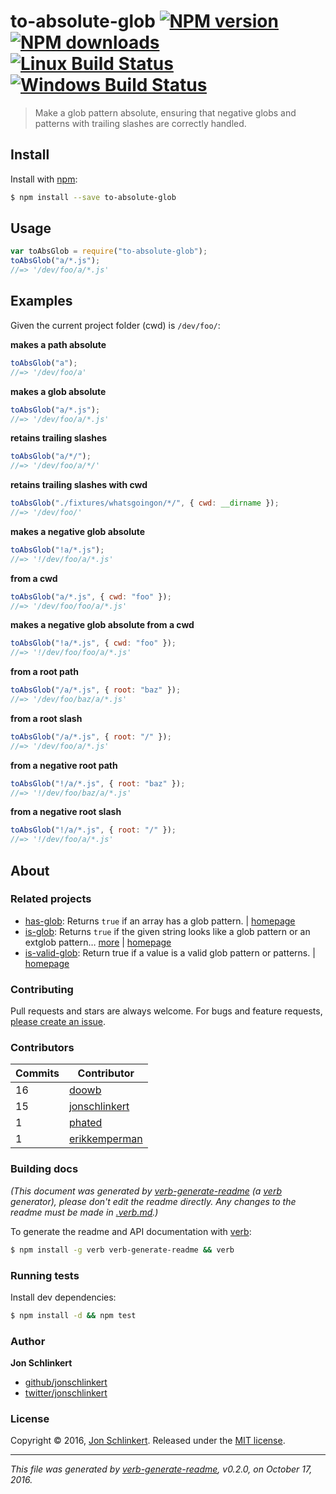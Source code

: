 # to-absolute-glob [![NPM version](https://img.shields.io/npm/v/to-absolute-glob.svg?style=flat)](https://www.npmjs.com/package/to-absolute-glob) [![NPM downloads](https://img.shields.io/npm/dm/to-absolute-glob.svg?style=flat)](https://npmjs.org/package/to-absolute-glob) [![Linux Build Status](https://img.shields.io/travis/jonschlinkert/to-absolute-glob.svg?style=flat&label=Travis)](https://travis-ci.org/jonschlinkert/to-absolute-glob) [![Windows Build Status](https://img.shields.io/appveyor/ci/jonschlinkert/to-absolute-glob.svg?style=flat&label=AppVeyor)](https://ci.appveyor.com/project/jonschlinkert/to-absolute-glob)

> Make a glob pattern absolute, ensuring that negative globs and patterns with
> trailing slashes are correctly handled.

## Install

Install with [npm](https://www.npmjs.com/):

```sh
$ npm install --save to-absolute-glob
```

## Usage

```js
var toAbsGlob = require("to-absolute-glob");
toAbsGlob("a/*.js");
//=> '/dev/foo/a/*.js'
```

## Examples

Given the current project folder (cwd) is `/dev/foo/`:

**makes a path absolute**

```js
toAbsGlob("a");
//=> '/dev/foo/a'
```

**makes a glob absolute**

```js
toAbsGlob("a/*.js");
//=> '/dev/foo/a/*.js'
```

**retains trailing slashes**

```js
toAbsGlob("a/*/");
//=> '/dev/foo/a/*/'
```

**retains trailing slashes with cwd**

```js
toAbsGlob("./fixtures/whatsgoingon/*/", { cwd: __dirname });
//=> '/dev/foo/'
```

**makes a negative glob absolute**

```js
toAbsGlob("!a/*.js");
//=> '!/dev/foo/a/*.js'
```

**from a cwd**

```js
toAbsGlob("a/*.js", { cwd: "foo" });
//=> '/dev/foo/foo/a/*.js'
```

**makes a negative glob absolute from a cwd**

```js
toAbsGlob("!a/*.js", { cwd: "foo" });
//=> '!/dev/foo/foo/a/*.js'
```

**from a root path**

```js
toAbsGlob("/a/*.js", { root: "baz" });
//=> '/dev/foo/baz/a/*.js'
```

**from a root slash**

```js
toAbsGlob("/a/*.js", { root: "/" });
//=> '/dev/foo/a/*.js'
```

**from a negative root path**

```js
toAbsGlob("!/a/*.js", { root: "baz" });
//=> '!/dev/foo/baz/a/*.js'
```

**from a negative root slash**

```js
toAbsGlob("!/a/*.js", { root: "/" });
//=> '!/dev/foo/a/*.js'
```

## About

### Related projects

- [has-glob](https://www.npmjs.com/package/has-glob): Returns `true` if an array
  has a glob pattern. |
  [homepage](https://github.com/jonschlinkert/has-glob "Returns `true` if an array has a glob pattern.")
- [is-glob](https://www.npmjs.com/package/is-glob): Returns `true` if the given
  string looks like a glob pattern or an extglob pattern…
  [more](https://github.com/jonschlinkert/is-glob) |
  [homepage](https://github.com/jonschlinkert/is-glob "Returns `true` if the given string looks like a glob pattern or an extglob pattern. This makes it easy to create code that only uses external modules like node-glob when necessary, resulting in much faster code execution and initialization time, and a bet")
- [is-valid-glob](https://www.npmjs.com/package/is-valid-glob): Return true if a
  value is a valid glob pattern or patterns. |
  [homepage](https://github.com/jonschlinkert/is-valid-glob "Return true if a value is a valid glob pattern or patterns.")

### Contributing

Pull requests and stars are always welcome. For bugs and feature requests,
[please create an issue](../../issues/new).

### Contributors

| **Commits** | **Contributor**<br/>                              |
| ----------- | ------------------------------------------------- |
| 16          | [doowb](https://github.com/doowb)                 |
| 15          | [jonschlinkert](https://github.com/jonschlinkert) |
| 1           | [phated](https://github.com/phated)               |
| 1           | [erikkemperman](https://github.com/erikkemperman) |

### Building docs

_(This document was generated by
[verb-generate-readme](https://github.com/verbose/verb-generate-readme) (a
[verb](https://github.com/verbose/verb) generator), please don't edit the readme
directly. Any changes to the readme must be made in [.verb.md](.verb.md).)_

To generate the readme and API documentation with
[verb](https://github.com/verbose/verb):

```sh
$ npm install -g verb verb-generate-readme && verb
```

### Running tests

Install dev dependencies:

```sh
$ npm install -d && npm test
```

### Author

**Jon Schlinkert**

- [github/jonschlinkert](https://github.com/jonschlinkert)
- [twitter/jonschlinkert](http://twitter.com/jonschlinkert)

### License

Copyright © 2016, [Jon Schlinkert](https://github.com/jonschlinkert). Released
under the
[MIT license](https://github.com/jonschlinkert/to-absolute-glob/blob/master/LICENSE).

---

_This file was generated by
[verb-generate-readme](https://github.com/verbose/verb-generate-readme), v0.2.0,
on October 17, 2016._

